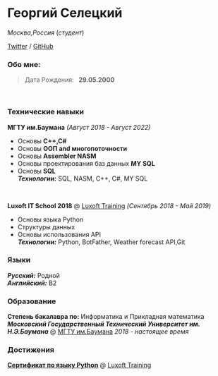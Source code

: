 # Георгий Селецкий 
_Москва,Россия_
(_студент_)


[Twitter](https://twitter.com/seletskygeo) /  [GitHub](https://github.com/George-Seletski)
### Обо мне:
> Дата Рождения:&ensp;  **29.05.2000** <br/>
 <br/>

### Технические навыки
**МГТУ им.Баумана** 
_(Август 2018 - Август 2022)_
- Основы **C++,C#**
- Основы **OOП and многопоточности**
- Основы **Assembler NASM**
- Основы проектирования баз данных **MY SQL**
- Основы **SQL** <br/>
  _**Технологии:**_ SQL, NASM, C++, C#, MY SQL<br/>
<br/>

**Luxoft IT School 2018**  @ [Luxoft Training](https://www.luxoft-training.ru/) 
_(Сентябрь 2018 - Май 2019)_
- Основы языка Python
- Структуры данных
- Основы использования API <br/>
 _**Технологии:**_ Python, BotFather, Weather forecast API,Git

### Языки 
***Русский:*** Родной<br/>
***Английский:*** B2

### Образование
**Степень бакалавра по:** Информатика и Прикладная математика <br>
***Московский Государственный Технический Университет им. Н.Э.Баумана*** 
@ [МГТУ им.Баумана](https://bmstu.ru/) 
_2018 - настоящее время_

### Достижения
[**Сертификат по языку Python**](https://drive.google.com/file/d/1onz5xqMBRoI46vv0mfwfdt9j9XlB1hrM/view?usp=sharing) @ [Luxoft Training](https://drive.google.com/file/d/1T5FUiG5tU74XTMn40e8g_HmMFl6UVRC2/view?usp=sharing) 

